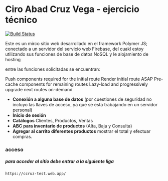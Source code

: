 # Ciro Abad Cruz Vega - ejercicio técnico

[![Build Status](https://travis-ci.org/Polymer/polymer-starter-kit.svg?branch=master)](https://travis-ci.org/Polymer/polymer-starter-kit)

Este es un mirco sitio web desarrollado en el framework Polymer JS; conectado a un servidor del servicio web
Firebase, del cuakl estoy utilizando sus funciones de base de datos NoSQL y le alojamiento de hosting

entre las funciones solicitadas se encuentran:

Push components required for the initial route
Render initial route ASAP
Pre-cache components for remaining routes
Lazy-load and progressively upgrade next routes on-demand
* **Conexión a alguna base de datos** (por cuestiones de seguridad no incluyo las llaves de acceso, ya que se esta trabajando en un servidor personal)
* **Inicio de sesión**
* **Catálogos** Clientes, Productos, Ventas
* **ABC para inventario de productos** (Alta, Baja y Consulta)
* **Agregar al carrito diferentes productos** mostrar el total y efectuar compras.


### acceso


##### para acceder al sitio debe entrar a la siguiente liga

    https://ccruz-test.web.app/

